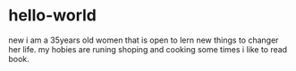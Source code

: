 # hello-world
new
i am a 35years old women that is open to lern new things
to changer her life. 
my hobies are runing shoping and cooking some times
i like to read book.









































































